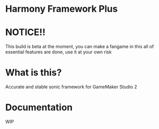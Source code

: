 # Harmony Framework Plus

# NOTICE!!
This build is beta at the moment, you can make a fangame in this all of essential features are done, use it at your own risk

# What is this?
Accurate and stable sonic framework for GameMaker Studio 2

# Documentation
WIP
